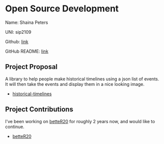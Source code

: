 # Open Source Development

Name: Shaina Peters

UNI: sip2109

Github: [link](https://github.com/darthbeep)

GitHub README: [link](https://github.com/darthbeep/darthbeep/blob/main/README.md)

## Project Proposal

A library to help people make historical timelines using a json list of events. It will then take the events and display them in a nice looking image.

- [historical-timelines](../projects/python/historical-timelines.md)

## Project Contributions

I've been working on [betteR20](https://github.com/TheGiddyLimit/betterR20) for roughly 2 years now, and would like to continue.

- [betteR20](../projects/python/better20.md)
